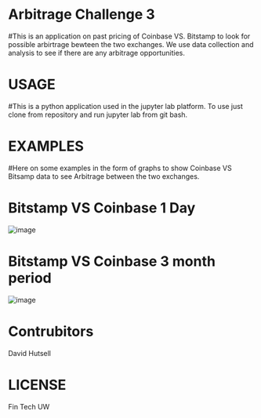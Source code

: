# Arbitrage Challenge 3
#This is an application on past pricing of Coinbase VS. Bitstamp to look for possible arbirtrage bewteen the two exchanges. We use data collection and analysis to see if there are any arbitrage opportunities.


# USAGE

#This is a python application used in the jupyter lab platform. To use just clone from repository and run jupyter lab from git bash.


# EXAMPLES

#Here on some examples in the form of graphs to show Coinbase VS Bitsamp data to see Arbitrage between the two exchanges.



# Bitstamp VS Coinbase 1 Day
![image](https://user-images.githubusercontent.com/107014664/185183677-912e2733-73cf-4cff-9f4f-3b2bd8e4267f.png)




# Bitstamp VS Coinbase 3 month period
![image](https://user-images.githubusercontent.com/107014664/185184065-d77bee94-6c4c-49ac-bef3-0834e2f58909.png)

# Contrubitors
David Hutsell

# LICENSE
Fin Tech UW



